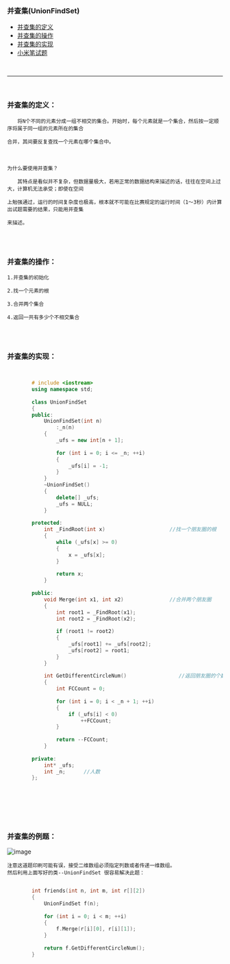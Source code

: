 ### 并查集(UnionFindSet)
* [并查集的定义](#并查集的定义)
* [并查集的操作](#并查集的操作)
* [并查集的实现](#并查集的实现)
* [小米笔试题](#并查集的例题)

<br>

--------------------------------------------------

<br>

### 并查集的定义：

	　　将N个不同的元素分成一组不相交的集合。开始时，每个元素就是一个集合，然后按一定顺序将属于同一组的元素所在的集合
	
	合并，其间要反复查找一个元素在哪个集合中。
	
<br>

	为什么要使用并查集？
	
	　　其特点是看似并不复杂，但数据量极大，若用正常的数据结构来描述的话，往往在空间上过大，计算机无法承受；即使在空间
	
	上勉强通过，运行的时间复杂度也极高，根本就不可能在比赛规定的运行时间（1～3秒）内计算出试题需要的结果，只能用并查集
	
	来描述。
	

<br>
<br>

### 并查集的操作：

	1.并查集的初始化
	
	2.找一个元素的根
	
	3.合并两个集合
	
	4.返回一共有多少个不相交集合


<br>
<br>

### 并查集的实现：

```cpp


		# include <iostream>
		using namespace std;
		
		class UnionFindSet
		{
		public:
			UnionFindSet(int n)
				:_n(n)
			{
				_ufs = new int[n + 1];
		
				for (int i = 0; i <= _n; ++i)
				{
					_ufs[i] = -1;
				}
			}
			~UnionFindSet()
			{
				delete[] _ufs;
				_ufs = NULL;
			}
		
		protected:
			int _FindRoot(int x)                     //找一个朋友圈的根
			{
				while (_ufs[x] >= 0)
				{
					x = _ufs[x];
				}
		
				return x;
			}
		
		public:
			void Merge(int x1, int x2)               //合并两个朋友圈
			{
				int root1 = _FindRoot(x1);
				int root2 = _FindRoot(x2);
		
				if (root1 != root2)
				{
					_ufs[root1] += _ufs[root2];
					_ufs[root2] = root1;
				}
			}
		
			int GetDifferentCircleNum()                 //返回朋友圈的个数
			{
				int FCCount = 0;
		
				for (int i = 0; i < _n + 1; ++i)
				{
					if (_ufs[i] < 0)
						++FCCount;
				}
		
				return --FCCount;
			}
		
		private:
			int* _ufs;              
			int _n;      //人数
		};
		
		
		
```

<br>
<br>


### 并查集的例题：

![image](http://hbimg.b0.upaiyun.com/33a67c3b344f67f10bd420fb308803c4069f65c5cc48-BKt2B6_fw658)



	注意这道题印刷可能有误，接受二维数组必须指定列数或者传递一维数组。
	然后利用上面写好的类--UnionFindSet 很容易解决此题：
	
```cpp

		int friends(int n, int m, int r[][2])
		{
			UnionFindSet f(n);
		
			for (int i = 0; i < m; ++i)
			{
				f.Merge(r[i][0], r[i][1]);
			}
		
			return f.GetDifferentCircleNum();
		}
		
		
```






















